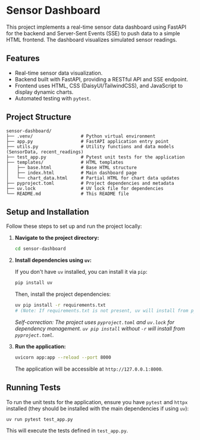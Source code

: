 # Sensor Dashboard

This project implements a real-time sensor data dashboard using FastAPI for the backend and Server-Sent Events (SSE) to push data to a simple HTML frontend. The dashboard visualizes simulated sensor readings.

## Features

- Real-time sensor data visualization.
- Backend built with FastAPI, providing a RESTful API and SSE endpoint.
- Frontend uses HTML, CSS (DaisyUI/TailwindCSS), and JavaScript to display dynamic charts.
- Automated testing with `pytest`.

## Project Structure

```
sensor-dashboard/
├── .venv/                  # Python virtual environment
├── app.py                  # FastAPI application entry point
├── utils.py                # Utility functions and data models (SensorData, recent_readings)
├── test_app.py             # Pytest unit tests for the application
├── templates/              # HTML templates
│   ├── base.html           # Base HTML structure
│   ├── index.html          # Main dashboard page
│   └── chart_data.html     # Partial HTML for chart data updates
├── pyproject.toml          # Project dependencies and metadata
├── uv.lock                 # UV lock file for dependencies
└── README.md               # This README file
```

## Setup and Installation

Follow these steps to set up and run the project locally:

1.  **Navigate to the project directory:**

    ```bash
    cd sensor-dashboard
    ```

2.  **Install dependencies using `uv`:**

    If you don't have `uv` installed, you can install it via `pip`:
    ```bash
    pip install uv
    ```

    Then, install the project dependencies:
    ```bash
    uv pip install -r requirements.txt
    # (Note: If requirements.txt is not present, uv will install from pyproject.toml)
    ```
    *Self-correction: The project uses `pyproject.toml` and `uv.lock` for dependency management. `uv pip install` without `-r` will install from `pyproject.toml`.*

3.  **Run the application:**

    ```bash
    uvicorn app:app --reload --port 8000
    ```

    The application will be accessible at `http://127.0.0.1:8000`.

## Running Tests

To run the unit tests for the application, ensure you have `pytest` and `httpx` installed (they should be installed with the main dependencies if using `uv`):

```bash
uv run pytest test_app.py
```

This will execute the tests defined in `test_app.py`.
